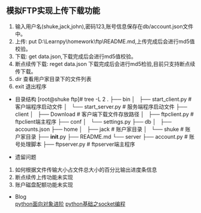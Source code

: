 ## 模拟FTP实现上传下载功能  

1. 输入用户名(shuke,jack,john),密码123,账号信息保存在db/account.json文件中。
2. 上传: put D:\Learnpy\homework\ftp\README.md,上传完成后会进行md5值校验。
3. 下载: get data.json,下载完成后会进行md5值校验。
4. 断点续传下载: reget data.json 下载完成后会进行md5检验,目前只支持断点续传下载。
5. dir 查看用户家目录下的文件列表
6. exit 退出程序

* 目录结构
[root@shuke ftp]# tree -L 2
.
├── bin
│   ├── start_client.py		# 客户端程序启动文件
│   └── start_server.py		# 服务端程序启动文件
├── client
│   ├── Download			# 客户端下载文件存放路径
│   ├── ftpclient.py		# ftpclient端主程序
├── conf
│   └── settings.py
├── db
│   ├── accounts.json
├── home
│   ├── jack				# 账户家目录
│   └── shuke				# 账户家目录
├── __init__.py
├── README.md
└── server
    ├── account.py			# 账号处理脚本
    ├── ftpserver.py		# ftpserver端主程序


* 遗留问题  
1. 如何根据文件传输大小占文件总大小的百分比输出进度条信息
2. 断点续传上传功能未实现
3. 账户磁盘配额功能未实现

* Blog  
[python面向对象进阶](http://www.cnblogs.com/aslongas/p/7002799.html)
[python基础之socket编程](http://www.cnblogs.com/aslongas/p/7071324.html)
